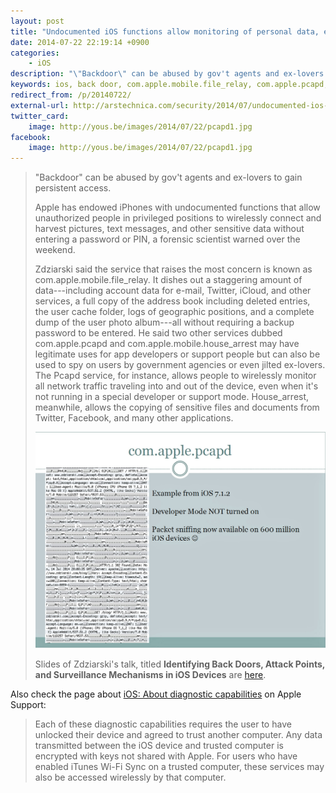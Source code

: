 ```yaml
---
layout: post
title: "Undocumented iOS functions allow monitoring of personal data, expert says"
date: 2014-07-22 22:19:14 +0900
categories:
    - iOS
description: "\"Backdoor\" can be abused by gov't agents and ex-lovers to gain persistent access."
keywords: ios, back door, com.apple.mobile.file_relay, com.apple.pcapd, com.apple.mobile.house_arrest, diagnostic capabilities
redirect_from: /p/20140722/
external-url: http://arstechnica.com/security/2014/07/undocumented-ios-functions-allow-monitoring-of-personal-data-expert-says/
twitter_card:
    image: http://yous.be/images/2014/07/22/pcapd1.jpg
facebook:
    image: http://yous.be/images/2014/07/22/pcapd1.jpg
---
```


> "Backdoor" can be abused by gov't agents and ex-lovers to gain persistent access.
>
> Apple has endowed iPhones with undocumented functions that allow unauthorized people in privileged positions to wirelessly connect and harvest pictures, text messages, and other sensitive data without entering a password or PIN, a forensic scientist warned over the weekend.
>
> Zdziarski said the service that raises the most concern is known as com.apple.mobile.file_relay. It dishes out a staggering amount of data---including account data for e-mail, Twitter, iCloud, and other services, a full copy of the address book including deleted entries, the user cache folder, logs of geographic positions, and a complete dump of the user photo album---all without requiring a backup password to be entered. He said two other services dubbed com.apple.pcapd and com.apple.mobile.house_arrest may have legitimate uses for app developers or support people but can also be used to spy on users by government agencies or even jilted ex-lovers. The Pcapd service, for instance, allows people to wirelessly monitor all network traffic traveling into and out of the device, even when it's not running in a special developer or support mode. House_arrest, meanwhile, allows the copying of sensitive files and documents from Twitter, Facebook, and many other applications.
>
> ![com.apple.pcapd](/images/2014/07/22/pcapd1.jpg "com.apple.pcapd")
>
> Slides of Zdziarski's talk, titled **Identifying Back Doors, Attack Points, and Surveillance Mechanisms in iOS Devices** are [here](https://pentest.com/ios_backdoors_attack_points_surveillance_mechanisms.pdf).

Also check the page about [iOS: About diagnostic capabilities](http://support.apple.com/kb/HT6331) on Apple Support:

> Each of these diagnostic capabilities requires the user to have unlocked their device and agreed to trust another computer. Any data transmitted between the iOS device and trusted computer is encrypted with keys not shared with Apple. For users who have enabled iTunes Wi-Fi Sync on a trusted computer, these services may also be accessed wirelessly by that computer.
